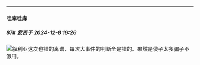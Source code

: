 ﻿
*****

####  哇库哇库  
##### 87#       发表于 2024-12-8 16:26

<img src="https://static.saraba1st.com/image/smiley/face2017/053.png" referrerpolicy="no-referrer">叙利亚这次也错的离谱，每次大事件的判断全是错的。果然是傻子太多骗子不够用。

